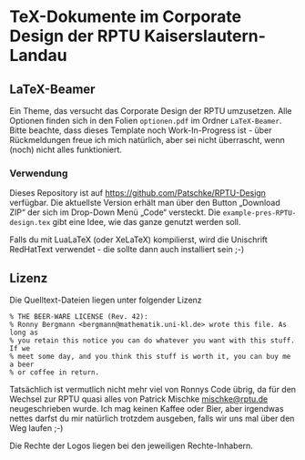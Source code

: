 TeX-Dokumente im Corporate Design der RPTU Kaiserslautern-Landau
=============

## LaTeX-Beamer
Ein Theme, das versucht das Corporate Design der RPTU umzusetzen. Alle Optionen finden sich in den Folien `optionen.pdf` im Ordner `LaTeX-Beamer`. Bitte beachte, dass dieses Template noch Work-In-Progress ist - über Rückmeldungen freue ich mich natürlich, aber sei nicht überrascht, wenn (noch) nicht alles funktioniert. 

### Verwendung
Dieses Repository ist auf https://github.com/Patschke/RPTU-Design verfügbar. Die aktuellste Version erhält man über den Button „Download ZIP“ der sich im Drop-Down Menü „Code“ versteckt. Die `example-pres-RPTU-design.tex` gibt eine Idee, wie das ganze genutzt werden soll. 

Falls du mit LuaLaTeX (oder XeLaTeX) kompilierst, wird die Unischrift RedHatText verwendet - die sollte dann auch installiert sein ;-)

## Lizenz

Die Quelltext-Dateien liegen unter folgender Lizenz
	
	% THE BEER-WARE LICENSE (Rev. 42):
	% Ronny Bergmann <bergmann@mathematik.uni-kl.de> wrote this file. As long as
	% you retain this notice you can do whatever you want with this stuff. If we
	% meet some day, and you think this stuff is worth it, you can buy me a beer
	% or coffee in return.

Tatsächlich ist vermutlich nicht mehr viel von Ronnys Code übrig, da für den Wechsel zur RPTU quasi alles von Patrick Mischke <mischke@rptu.de> neugeschrieben 
wurde. Ich mag keinen Kaffee oder Bier, aber irgendwas nettes darfst du mir natürlich trotzdem ausgeben, falls wir uns mal über den Weg laufen ;-)

Die Rechte der Logos liegen bei den jeweiligen Rechte-Inhabern.
